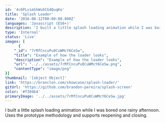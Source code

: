 ```yaml
---
id: '4c6PLvimSkWs6CG4QuqKo'
title: 'Splash Loader'
date: '2016-08-12T00:00:00.000Z'
languages: 'Javascript (ES6+)'
description: 'I built a little splash loading animation while I was bored one rainy afternoon. Uses the prototype methodology and supports reopening and closing.'
type: 'Internal'
status: 'Live'
images: [
      {
	"_id": "7rMfCncuPu0CuWMcY6CeSw",
	"title": "Example of how the loader looks",
	"description": "Example of how the loader looks",
	"url": "../../assets/7rMfCncuPu0CuWMcY6CeSw.png",
	"contentType": "image/png"
}]
thumbnail: '[object Object]'
link: 'https://branclon.com/showcase/splash-loader/'
gitUrl: 'https://github.com/brandon-pereira/splash-screen'
color: '#f304b4'
primaryImage: '../../assets/7rMfCncuPu0CuWMcY6CeSw.jpg'
---
```


I built a little splash loading animation while I was bored one rainy afternoon. Uses the prototype methodology and supports reopening and closing.
